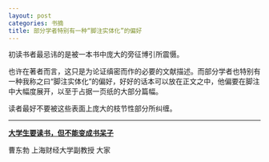 ```yaml
---
layout: post
categories: 书摘
title: 部分学者特别有一种“脚注实体化”的偏好
---
```


初读书者最忌讳的是被一本书中庞大的旁征博引所震慑。

也许在著者而言，这只是为论证缜密而作的必要的文献描述。而部分学者也特别有一种我称之曰“脚注实体化”的偏好，好好的话本可以放在正文之中，他偏要在脚注中大幅度展开，以至于占据一页纸的大部分篇幅。

读者最好不要被这些表面上庞大的枝节性部分所纠缠。

---

**[大学生要读书，但不能变成书呆子](https://mp.weixin.qq.com/s/p2Ku_J4WetBm-QcPKAudnw)**

曹东勃 上海财经大学副教授 大家